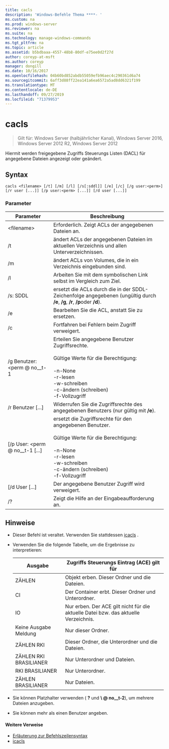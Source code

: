 ```yaml
---
title: cacls
description: 'Windows-Befehle Thema ****- '
ms.custom: na
ms.prod: windows-server
ms.reviewer: na
ms.suite: na
ms.technology: manage-windows-commands
ms.tgt_pltfrm: na
ms.topic: article
ms.assetid: b5bdbaaa-4557-48b8-80df-e75ee0d2f27d
author: coreyp-at-msft
ms.author: coreyp
manager: dongill
ms.date: 10/16/2017
ms.openlocfilehash: 04b60bd852abdb55059efb96aec4c290361d6a74
ms.sourcegitcommit: 6aff3d88ff22ea141a6ea6572a5ad8dd6321f199
ms.translationtype: MT
ms.contentlocale: de-DE
ms.lasthandoff: 09/27/2019
ms.locfileid: "71379953"
---
```

# <a name="cacls"></a>cacls

>Gilt für: Windows Server (halbjährlicher Kanal), Windows Server 2016, Windows Server 2012 R2, Windows Server 2012

Hiermit werden freigegebene Zugriffs Steuerungs Listen (DACL) für angegebene Dateien angezeigt oder geändert.  
## <a name="syntax"></a>Syntax  
```  
cacls <filename> [/t] [/m] [/l] [/s[:sddl]] [/e] [/c] [/g user:<perm>] [/r user [...]] [/p user:<perm> [...]] [/d user [...]]  
```  
### <a name="parameters"></a>Parameter  

|        Parameter        |                                                                                            Beschreibung                                                                                             |
|-------------------------|----------------------------------------------------------------------------------------------------------------------------------------------------------------------------------------------------|
|      \<filename\>       |                                                                            Erforderlich. Zeigt ACLs der angegebenen Dateien an.                                                                             |
|           /t            |                                                          ändert ACLs der angegebenen Dateien im aktuellen Verzeichnis und allen Unterverzeichnissen.                                                          |
|           /m            |                                                                          ändert ACLs von Volumes, die in ein Verzeichnis eingebunden sind.                                                                           |
|           /l            |                                                                        Arbeiten Sie mit dem symbolischen Link selbst im Vergleich zum Ziel.                                                                         |
|         /s: SDDL         |                                       ersetzt die ACLs durch die in der SDDL-Zeichenfolge angegebenen (ungültig durch **/e**, **/g**, **/r**, **/p**oder **/d**).                                        |
|           /e            |                                                                                 Bearbeiten Sie die ACL, anstatt Sie zu ersetzen.                                                                                  |
|           /c            |                                                                                 Fortfahren bei Fehlern beim Zugriff verweigert.                                                                                  |
|    /g Benutzer: \<perm @ no__t-1     |   Erteilen Sie angegebene Benutzer Zugriffsrechte.<br /><br />Gültige Werte für die Berechtigung:<br /><br />-n-None<br />-r-lesen<br />-w-schreiben<br />-c-ändern (schreiben)<br />-f-Vollzugriff   |
|      /r Benutzer [...]      |                                                                  Widerrufen Sie die Zugriffsrechte des angegebenen Benutzers (nur gültig mit **/e**).                                                                   |
| [/p User: \<perm @ no__t-1 [...] | ersetzt die Zugriffsrechte für den angegebenen Benutzer.<br /><br />Gültige Werte für die Berechtigung:<br /><br />-n-None<br />-r-lesen<br />-w-schreiben<br />-c-ändern (schreiben)<br />-f-Vollzugriff |
|     [/d User [...]      |                                                                                    Der angegebene Benutzer Zugriff wird verweigert.                                                                                     |
|           /?            |                                                                                Zeigt die Hilfe an der Eingabeaufforderung an.                                                                                |

## <a name="remarks"></a>Hinweise  
- Dieser Befehl ist veraltet. Verwenden Sie stattdessen [icacls](icacls.md) .  
- Verwenden Sie die folgende Tabelle, um die Ergebnisse zu interpretieren:  


  |      Ausgabe       |                Zugriffs Steuerungs Eintrag (ACE) gilt für                |
  |-------------------|---------------------------------------------------------------------|
  |        ZÄHLEN         |               Objekt erben. Dieser Ordner und die Dateien.                |
  |        CI         |           Der Container erbt. Dieser Ordner und Unterordner.            |
  |        IO         | Nur erben. Der ACE gilt nicht für die aktuelle Datei bzw. das aktuelle Verzeichnis. |
  | Keine Ausgabe Meldung |                          Nur dieser Ordner.                          |
  |     ZÄHLEN RKI      |                 Dieser Ordner, die Unterordner und die Dateien.                 |
  |   ZÄHLEN RKI BRASILIANER    |                     Nur Unterordner und Dateien.                      |
  |     RKI BRASILIANER      |                          Nur Unterordner.                           |
  |     ZÄHLEN BRASILIANER      |                             Nur Dateien.                             |


- Sie können Platzhalter verwenden ( **?** und **\\ @ no__t-2**), um mehrere Dateien anzugeben.  
- Sie können mehr als einen Benutzer angeben.  

#### <a name="additional-references"></a>Weitere Verweise  
-   [Erläuterung zur Befehlszeilensyntax](command-line-syntax-key.md)   
-   [icacls](icacls.md)  
